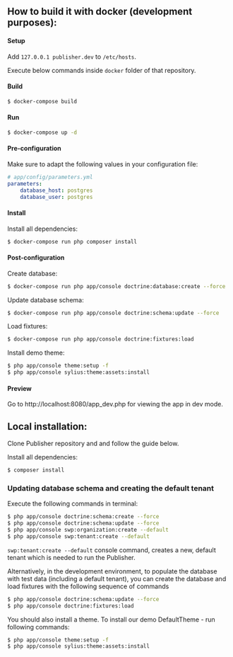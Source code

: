 ## How to build it with docker (development purposes):

#### Setup

Add ```127.0.0.1 publisher.dev``` to ```/etc/hosts```.

Execute below commands inside `docker` folder of that repository.

#### Build

```bash
$ docker-compose build
```

#### Run

```bash
$ docker-compose up -d
```

#### Pre-configuration

Make sure to adapt the following values in your configuration file:

```yaml
# app/config/parameters.yml
parameters:
    database_host: postgres
    database_user: postgres
```

#### Install

Install all dependencies:

```bash
$ docker-compose run php composer install
```

#### Post-configuration

Create database:

```bash
$ docker-compose run php app/console doctrine:database:create --force
```

Update database schema:

```bash
$ docker-compose run php app/console doctrine:schema:update --force
```

Load fixtures:

```bash
$ docker-compose run php app/console doctrine:fixtures:load
```

Install demo theme:

```bash
$ php app/console theme:setup -f
$ php app/console sylius:theme:assets:install
```

#### Preview

Go to http://localhost:8080/app_dev.php for viewing the app in dev mode.

## Local installation:

Clone Publisher repository and and follow the guide below.

Install all dependencies:

```bash
$ composer install
```

### Updating database schema and creating the default tenant

Execute the following commands in terminal:

```bash
$ php app/console doctrine:schema:create --force
$ php app/console doctrine:schema:update --force
$ php app/console swp:organization:create --default
$ php app/console swp:tenant:create --default
```

`swp:tenant:create --default` console command, creates a new, default tenant which is
needed to run the Publisher.

Alternatively, in the development environment, to populate the database with test data (including a default tenant), you can create the database and load fixtures with the following sequence of commands

```bash
$ php app/console doctrine:schema:update --force
$ php app/console doctrine:fixtures:load
```

You should also install a theme. To install our demo DefaultTheme - run following commands:

```bash
$ php app/console theme:setup -f
$ php app/console sylius:theme:assets:install
```
